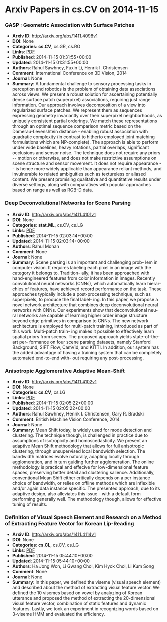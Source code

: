 # Arxiv Papers in cs.CV on 2014-11-15
### GASP : Geometric Association with Surface Patches
- **Arxiv ID**: http://arxiv.org/abs/1411.4098v1
- **DOI**: None
- **Categories**: **cs.CV**, cs.GR, cs.RO
- **Links**: [PDF](http://arxiv.org/pdf/1411.4098v1)
- **Published**: 2014-11-15 01:31:55+00:00
- **Updated**: 2014-11-15 01:31:55+00:00
- **Authors**: Rahul Sawhney, Fuxin Li, Henrik I. Christensen
- **Comment**: International Conference on 3D Vision, 2014
- **Journal**: None
- **Summary**: A fundamental challenge to sensory processing tasks in perception and robotics is the problem of obtaining data associations across views. We present a robust solution for ascertaining potentially dense surface patch (superpixel) associations, requiring just range information. Our approach involves decomposition of a view into regularized surface patches. We represent them as sequences expressing geometry invariantly over their superpixel neighborhoods, as uniquely consistent partial orderings. We match these representations through an optimal sequence comparison metric based on the Damerau-Levenshtein distance - enabling robust association with quadratic complexity (in contrast to hitherto employed joint matching formulations which are NP-complete). The approach is able to perform under wide baselines, heavy rotations, partial overlaps, significant occlusions and sensor noise.   The technique does not require any priors -- motion or otherwise, and does not make restrictive assumptions on scene structure and sensor movement. It does not require appearance -- is hence more widely applicable than appearance reliant methods, and invulnerable to related ambiguities such as textureless or aliased content. We present promising qualitative and quantitative results under diverse settings, along with comparatives with popular approaches based on range as well as RGB-D data.



### Deep Deconvolutional Networks for Scene Parsing
- **Arxiv ID**: http://arxiv.org/abs/1411.4101v1
- **DOI**: None
- **Categories**: **stat.ML**, cs.CV, cs.LG
- **Links**: [PDF](http://arxiv.org/pdf/1411.4101v1)
- **Published**: 2014-11-15 02:03:14+00:00
- **Updated**: 2014-11-15 02:03:14+00:00
- **Authors**: Rahul Mohan
- **Comment**: None
- **Journal**: None
- **Summary**: Scene parsing is an important and challenging prob- lem in computer vision. It requires labeling each pixel in an image with the category it belongs to. Tradition- ally, it has been approached with hand-engineered features from color information in images. Recently convolutional neural networks (CNNs), which automatically learn hierar- chies of features, have achieved record performance on the task. These approaches typically include a post-processing technique, such as superpixels, to produce the final label- ing. In this paper, we propose a novel network architecture that combines deep deconvolutional neural networks with CNNs. Our experiments show that deconvolutional neu- ral networks are capable of learning higher order image structure beyond edge primitives in comparison to CNNs. The new network architecture is employed for multi-patch training, introduced as part of this work. Multi-patch train- ing makes it possible to effectively learn spatial priors from scenes. The proposed approach yields state-of-the-art per- formance on four scene parsing datasets, namely Stanford Background, SIFT Flow, CamVid, and KITTI. In addition, our system has the added advantage of having a training system that can be completely automated end-to-end with- out requiring any post-processing.



### Anisotropic Agglomerative Adaptive Mean-Shift
- **Arxiv ID**: http://arxiv.org/abs/1411.4102v1
- **DOI**: None
- **Categories**: **cs.CV**, cs.LG
- **Links**: [PDF](http://arxiv.org/pdf/1411.4102v1)
- **Published**: 2014-11-15 02:05:22+00:00
- **Updated**: 2014-11-15 02:05:22+00:00
- **Authors**: Rahul Sawhney, Henrik I. Christensen, Gary R. Bradski
- **Comment**: British Machine Vision Conference, 2014
- **Journal**: None
- **Summary**: Mean Shift today, is widely used for mode detection and clustering. The technique though, is challenged in practice due to assumptions of isotropicity and homoscedasticity. We present an adaptive Mean Shift methodology that allows for full anisotropic clustering, through unsupervised local bandwidth selection. The bandwidth matrices evolve naturally, adapting locally through agglomeration, and in turn guiding further agglomeration. The online methodology is practical and effecive for low-dimensional feature spaces, preserving better detail and clustering salience. Additionally, conventional Mean Shift either critically depends on a per instance choice of bandwidth, or relies on offline methods which are inflexible and/or again data instance specific. The presented approach, due to its adaptive design, also alleviates this issue - with a default form performing generally well. The methodology though, allows for effective tuning of results.



### Definition of Visual Speech Element and Research on a Method of Extracting Feature Vector for Korean Lip-Reading
- **Arxiv ID**: http://arxiv.org/abs/1411.4114v1
- **DOI**: None
- **Categories**: **cs.CL**, cs.CV, cs.LG
- **Links**: [PDF](http://arxiv.org/pdf/1411.4114v1)
- **Published**: 2014-11-15 05:44:10+00:00
- **Updated**: 2014-11-15 05:44:10+00:00
- **Authors**: Ha Jong Won, Li Gwang Chol, Kim Hyok Chol, Li Kum Song
- **Comment**: None
- **Journal**: None
- **Summary**: In this paper, we defined the viseme (visual speech element) and described about the method of extracting visual feature vector. We defined the 10 visemes based on vowel by analyzing of Korean utterance and proposed the method of extracting the 20-dimensional visual feature vector, combination of static features and dynamic features. Lastly, we took an experiment in recognizing words based on 3-viseme HMM and evaluated the efficiency.



